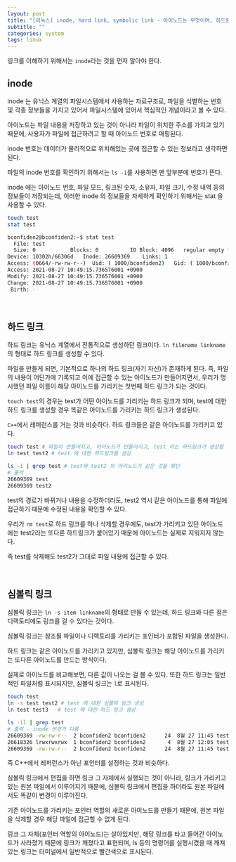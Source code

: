 ```yaml
---
layout: post
title: "[리눅스] inode, hard link, symbolic link - 아이노드는 무엇이며, 하드링크와 심볼릭링크의 차이는?"
subtitle: ""
categories: system
tags: linux
---
```


링크를 이해하기 위해서는 ```inode```라는 것을 먼저 알아야 한다.

## inode

inode 는 유닉스 계열의 파일시스템에서 사용하는 자료구조로, 파일을 식별하는 번호 및 각종 정보들을 가지고 있어서 파일시스템에 있어서 핵심적인 개념이라고 볼 수 있다.

아이노드는 파일 내용을 저장하고 있는 것이 아니라 파일이 위치한 주소를 가지고 있기 때문에, 사용자가 파일에 접근하려고 할 때 아이노드 번호로 매핑된다.

inode 번호는 데이터가 물리적으로 위치해있는 곳에 접근할 수 있는 정보라고 생각하면 된다.

파일의 inode 번호를 확인하기 위해서는 ```ls -i```를 사용하면 맨 앞부분에 번호가 뜬다.

inode 에는 아이노드 번호, 파일 모드, 링크된 숫자, 소유자, 파일 크기, 수정 내역 등의 정보들이 저장되는데, 이러한 inode 의 정보들을 자세하게 확인하기 위해서는 stat 을 사용할 수 있다.

```bash
touch test
stat test
```

```bash
bconfiden2@bconfiden2:~$ stat test
  File: test
  Size: 0         	Blocks: 0          IO Block: 4096   regular empty file
Device: 10302h/66306d	Inode: 26609369    Links: 1
Access: (0664/-rw-rw-r--)  Uid: ( 1000/bconfiden2)   Gid: ( 1000/bconfiden2)
Access: 2021-08-27 10:49:15.736576001 +0900
Modify: 2021-08-27 10:49:15.736576001 +0900
Change: 2021-08-27 10:49:15.736576001 +0900
 Birth: -
```

<br>

## 하드 링크

하드 링크는 유닉스 계열에서 전통적으로 생성하던 링크이다. ```ln filename linkname```의 형태로 하드 링크를 생성할 수 있다.

파일을 만들게 되면, 기본적으로 하나의 하드 링크(자기 자신)가 존재하게 된다. 즉, 파일의 내용이 어딘가에 기록되고 이에 접근할 수 있는 아이노드가 만들어지면서, 우리가 명시했던 파일 이름이 해당 아이노드를 가리키는 첫번째 하드 링크가 되는 것이다.

```touch test```의 경우는 test가 어떤 아이노드를 가리키는 하드 링크가 되며, test에 대한 하드 링크를 생성할 경우 똑같은 아이노드를 가리키는 하드 링크가 생성된다.

```C++```에서 레퍼런스를 거는 것과 비슷하다. 하드 링크들은 같은 아이노드를 가리키고 있다.

```bash
touch test # 파일이 만들어지고, 아이노드가 만들어지고, test 라는 하드링크가 생성됨
ln test test2 # test 에 대한 하드링크를 생성

ls -i | grep test # test와 test2 의 아이노드가 같은 것을 확인
# 출력
26609369 test
26609369 test2
```

test의 경로가 바뀌거나 내용을 수정하더라도, test2 역시 같은 아이노드를 통해 파일에 접근하기 때문에 수정된 내용을 확인할 수 있다.

우리가 ```rm test```로 하드 링크를 하나 삭제할 경우에도, test가 가리키고 있던 아이노드에는 test2라는 또다른 하드링크가 붙어있기 때문에 아이노드는 실제로 지워지지 않는다.

즉 test를 삭제해도 test2가 그대로 파일 내용에 접근할 수 있다.

<br>

## 심볼릭 링크

심볼릭 링크는 ```ln -s item linkname```의 형태로 만들 수 있는데, 하드 링크와 다른 점은 디렉토리에도 링크를 걸 수 있다는 것이다.

심볼릭 링크는 참조될 파일이나 디렉토리를 가리키는 포인터가 포함된 파일을 생성한다.

하드 링크는 같은 아이노드를 가리키고 있지만, 심볼릭 링크는 해당 아이노드를 가리키는 또다른 아이노드를 만드는 방식이다.

실제로 아이노드를 비교해보면, 다른 값이 나오는 걸 볼 수 있다. 또한 하드 링크는 일반적인 파일처럼 표시되지만, 심볼릭 링크는 ```l```로 표시된다.
```bash
touch test
ln -s test test2 # test 에 대한 심볼릭 링크 생성
ln test test3   # test 에 대한 하드 링크 생성

ls -il | grep test
# 출력 - inode 번호가 다름
26609369 -rw-rw-r--  2 bconfiden2 bconfiden2      24  8월 27 11:45 test
26618326 lrwxrwxrwx  1 bconfiden2 bconfiden2       4  8월 27 12:05 test2 -> test
26609369 -rw-rw-r--  2 bconfiden2 bconfiden2      24  8월 27 11:45 test3
```

즉 C++에서 레퍼런스가 아닌 포인터를 설정하는 것과 비슷하다.

심볼릭 링크에서 편집을 하면 링크 그 자체에서 실행되는 것이 아니라, 링크가 가리키고 있는 원본 파일에서 이루어지기 때문에, 심볼릭 링크에서 편집을 하더라도 원본 파일에서도 똑같이 변경이 이루어진다.

기존 아이노드를 가리키는 포인터 역할의 새로운 아이노드를 만들기 때문에, 원본 파일을 삭제할 경우 해당 파일에 접근할 수 없게 된다.

링크 그 자체(포인터 역할의 아이노드)는 살아있지만, 해당 링크를 타고 들어간 아이노드가 사라졌기 때문에 링크가 깨졌다고 표현되며, ls 등의 명령어를 실행시켰을 때 깨져있는 링크는 터미널에서 일반적으로 빨간색으로 표시된다.